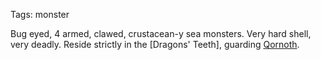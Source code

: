 Tags: monster

Bug eyed, 4 armed, clawed, crustacean-y sea monsters. Very hard shell, very deadly. Reside strictly in the [Dragons' Teeth], guarding [Qornoth](Qornoth).